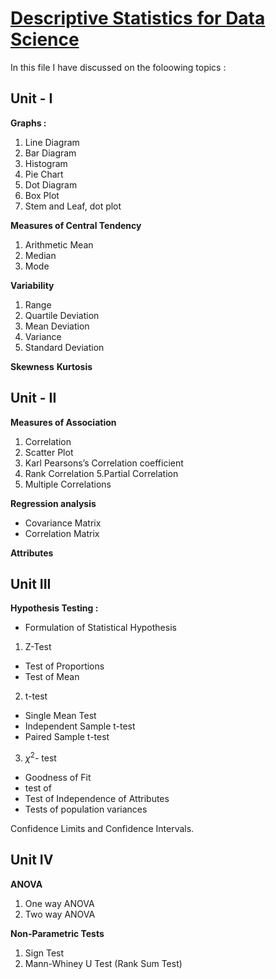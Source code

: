 # [Descriptive Statistics for Data Science](https://github.com/MohammadWasiq0786/Descriptive-Statistics-for-Data-Science/blob/main/Descriptive%20Statistics%20for%20Data%20Science.pdf)

In this file I have discussed on the foloowing topics :

## Unit - I

**Graphs :**

1. Line Diagram
2. Bar Diagram
3. Histogram
4. Pie Chart
5. Dot Diagram
6. Box Plot
7. Stem and Leaf, dot plot

**Measures of Central Tendency**

1. Arithmetic Mean
2. Median
3. Mode

**Variability**

1. Range
2. Quartile Deviation
3. Mean Deviation
4. Variance
5. Standard Deviation

**Skewness**
**Kurtosis**

## Unit - II

**Measures of Association**

1. Correlation
2. Scatter Plot
3. Karl Pearsons’s Correlation coefficient
4. Rank Correlation
5.Partial Correlation 
6. Multiple Correlations

**Regression analysis**

* Covariance Matrix
* Correlation Matrix

**Attributes**

## Unit III

**Hypothesis Testing :**
* Formulation of Statistical Hypothesis

1. Z-Test
* Test of Proportions 
* Test of Mean

2. t-test
* Single Mean Test 
* Independent Sample t-test
* Paired Sample t-test

3. $\chi^2$- test
* Goodness of Fit
* test of 
* Test of Independence of Attributes
* Tests of population variances

Confidence Limits and Confidence Intervals.

## Unit IV
**ANOVA**

1. One way ANOVA
2. Two way ANOVA

**Non-Parametric Tests**
1. Sign Test
2.  Mann-Whiney U Test (Rank Sum Test)
